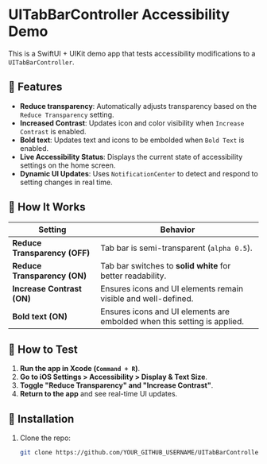 # UITabBarController Accessibility Demo

This is a SwiftUI + UIKit demo app that tests accessibility modifications to a `UITabBarController`.

## 📌 Features
- **Reduce transparency**: Automatically adjusts transparency based on the `Reduce Transparency` setting.
- **Increased Contrast**: Updates icon and color visibility when `Increase Contrast` is enabled.
- **Bold text**: Updates text and icons to be embolded when `Bold Text` is enabled.
- **Live Accessibility Status**: Displays the current state of accessibility settings on the home screen.
- **Dynamic UI Updates**: Uses `NotificationCenter` to detect and respond to setting changes in real time.

## 📲 How It Works
| Setting               | Behavior |
|-----------------------|----------|
| **Reduce Transparency (OFF)** | Tab bar is semi-transparent (`alpha 0.5`). |
| **Reduce Transparency (ON)**  | Tab bar switches to **solid white** for better readability. |
| **Increase Contrast (ON)**  | Ensures icons and UI elements remain visible and well-defined. |
| **Bold text (ON)**  | Ensures icons and UI elements are embolded when this setting is applied. |

## 🚀 How to Test
1. **Run the app in Xcode (`Command + R`)**.
2. **Go to iOS Settings > Accessibility > Display & Text Size**.
3. **Toggle "Reduce Transparency" and "Increase Contrast"**.
4. **Return to the app** and see real-time UI updates.

## 🔧 Installation
1. Clone the repo:
   ```bash
   git clone https://github.com/YOUR_GITHUB_USERNAME/UITabBarController-test-app.git
